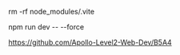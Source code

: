 rm -rf node_modules/.vite

npm run dev -- --force  

https://github.com/Apollo-Level2-Web-Dev/B5A4 
